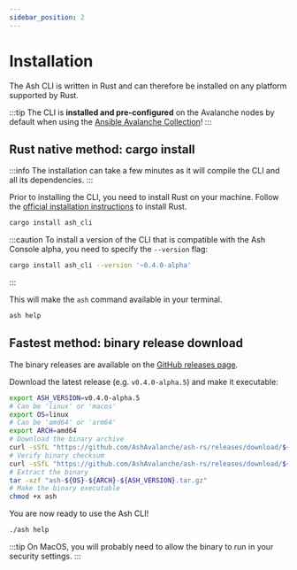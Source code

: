 ```yaml
---
sidebar_position: 2
---
```


# Installation

The Ash CLI is written in Rust and can therefore be installed on any platform supported by Rust.

:::tip
The CLI is **installed and pre-configured** on the Avalanche nodes by default when using the [Ansible Avalanche Collection](/docs/toolkit/ansible-avalanche-collection/introduction)!
:::

## Rust native method: cargo install

:::info
The installation can take a few minutes as it will compile the CLI and all its dependencies.
:::

Prior to installing the CLI, you need to install Rust on your machine. Follow the [official installation instructions](https://www.rust-lang.org/tools/install) to install Rust.

```bash
cargo install ash_cli
```

:::caution
To install a version of the CLI that is compatible with the Ash Console alpha, you need to specify the `--version` flag:

```bash
cargo install ash_cli --version '~0.4.0-alpha'
```

:::

This will make the `ash` command available in your terminal.

```bash
ash help
```

## Fastest method: binary release download

The binary releases are available on the [GitHub releases page](https://github.com/AshAvalanche/ash-rs/releases).

Download the latest release (e.g. `v0.4.0-alpha.5`) and make it executable:

```bash
export ASH_VERSION=v0.4.0-alpha.5
# Can be 'linux' or 'macos'
export OS=linux
# Can be 'amd64' or 'arm64'
export ARCH=amd64
# Download the binary archive
curl -sSfL "https://github.com/AshAvalanche/ash-rs/releases/download/${ASH_VERSION}/ash-${OS}-${ARCH}-${ASH_VERSION}.tar.gz" -o "ash-${OS}-${ARCH}-${ASH_VERSION}.tar.gz"
# Verify binary checksum
curl -sSfL "https://github.com/AshAvalanche/ash-rs/releases/download/${ASH_VERSION}/ash-${OS}-${ARCH}-${ASH_VERSION}.tar.gz.sha512" | sha512sum -c
# Extract the binary
tar -xzf "ash-${OS}-${ARCH}-${ASH_VERSION}.tar.gz"
# Make the binary executable
chmod +x ash
```

You are now ready to use the Ash CLI!

```bash
./ash help
```

:::tip
On MacOS, you will probably need to allow the binary to run in your security settings.
:::
